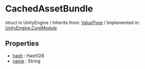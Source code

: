 # CachedAssetBundle
struct in UnityEngine
 / Inherits from: <a href="https://docs.unity3d.com/6000.0/Documentation/ScriptReference/ValueType.html" target="_blank">ValueType</a> / Implemented in: <a href="https://docs.unity3d.com/6000.0/Documentation/ScriptReference/UnityEngine.CoreModule.html" target="_blank">UnityEngine.CoreModule</a>
## Properties
- <a href="https://docs.unity3d.com/6000.0/Documentation/ScriptReference/CachedAssetBundle-hash.html" target="_blank">hash</a> : Hash128
- <a href="https://docs.unity3d.com/6000.0/Documentation/ScriptReference/CachedAssetBundle-name.html" target="_blank">name</a> : String
